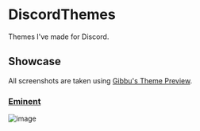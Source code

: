 # DiscordThemes
Themes I've made for Discord.

## Showcase
All screenshots are taken using [Gibbu's Theme Preview](https://gibbu.github.io/ThemePreview/).
### [Eminent](https://github.com/a7xuma/DiscordThemes/tree/main/Eminent)
![image](https://github.com/a7xuma/DiscordThemes/assets/134719150/a8bc6d83-550f-4829-ba27-75685961f1b7)
